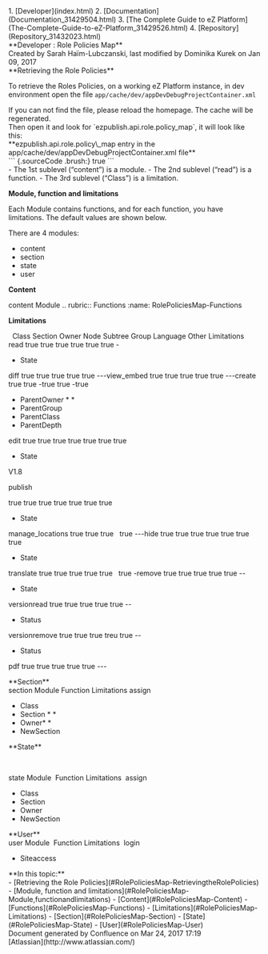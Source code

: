 <div id="page">
<div id="main" class="aui-page-panel">
<div id="main-header">
<div id="breadcrumb-section">
1.  [Developer](index.html)
2.  [Documentation](Documentation_31429504.html)
3.  [The Complete Guide to eZ
    Platform](The-Complete-Guide-to-eZ-Platform_31429526.html)
4.  [Repository](Repository_31432023.html)

</div>
**Developer : Role Policies Map**

</div>
<div id="content" class="view">
<div class="page-metadata">
Created by Sarah Haïm-Lubczanski, last modified by Dominika Kurek on Jan
09, 2017

</div>
<div id="main-content" class="wiki-content group">
<div class="contentLayout2">
<div class="columnLayout two-right-sidebar"
data-layout="two-right-sidebar">
<div class="cell normal" data-type="normal">
<div class="innerCell">
**Retrieving the Role Policies**

To retrieve the Roles Policies, on a working eZ Platform instance, in
dev environment open the file
`app/cache/dev/appDevDebugProjectContainer.xml`

<div
class="confluence-information-macro confluence-information-macro-note">
<div class="confluence-information-macro-body">
If you can not find the file, please reload the homepage. The cache will
be regenerated.

</div>
</div>
Then open it and look for `ezpublish.api.role.policy_map`, it will look
like this:

<div class="code panel pdl" style="border-width: 1px;">
<div class="codeHeader panelHeader pdl"
style="border-bottom-width: 1px;">
**ezpublish.api.role.policy\_map entry in the
app/cache/dev/appDevDebugProjectContainer.xml file**

</div>
<div class="codeContent panelContent pdl">
``` {.sourceCode .brush:}
<parameter key="ezpublish.api.role.policy_map" type="collection">
    <parameter key="content" type="collection">           
    <parameter key="read" type="collection">
    <parameter key="Class">true</parameter>
```

</div>
</div>
-   The 1st sublevel (“content”) is a module.
-   The 2nd sublevel (“read”) is a function.
-   The 3rd sublevel (“Class”) is a limitation.

**Module, function and limitations**

Each Module contains functions, and for each function, you have
limitations. The default values are shown below.

There are 4 modules:

-   content
-   section
-   state
-   user

**Content**

<div class="table-wrap">
content Module .. rubric:: Functions :name: RolePoliciesMap-Functions

**Limitations**

  Class Section Owner Node Subtree Group Language Other Limitations read
true true true true true true -

-   State

diff true true true true true ---view\_embed true true true true true
---create true true -true true -true

-   ParentOwne*r* \* \*
-   ParentGroup
-   ParentClass
-   ParentDepth

edit true true true true true true true

-   State

V1.8

publish

true true true true true true true

-   State

manage\_locations true true true   true ---hide true true true true true
true true

-   State

translate true true true true true   true -remove true true true true
true --

-   State

versionread true true true true true --

-   Status

versionremove true true true treu true --

-   Status

pdf true true true true true ---

</div>
**Section**

<div class="table-wrap">
section Module Function Limitations assign

-   Class 
-   Section \* \*
-   Owner\* \*
-   NewSection

</div>
**State**

 

<div class="table-wrap">
state Module  Function Limitations  assign

-   Class
-   Section
-   Owner
-   NewSection

</div>
**User**

<div class="table-wrap">
user Module  Function Limitations  login

-   Siteaccess

</div>
</div>
</div>
<div class="cell aside" data-type="aside">
<div class="innerCell">
**In this topic:**

<div class="toc-macro rbtoc1490375999516">
-   [Retrieving the Role
    Policies](#RolePoliciesMap-RetrievingtheRolePolicies)
-   [Module, function and
    limitations](#RolePoliciesMap-Module,functionandlimitations)
    -   [Content](#RolePoliciesMap-Content)
    -   [Functions](#RolePoliciesMap-Functions)
    -   [Limitations](#RolePoliciesMap-Limitations)
    -   [Section](#RolePoliciesMap-Section)
    -   [State](#RolePoliciesMap-State)
    -   [User](#RolePoliciesMap-User)

</div>
</div>
</div>
</div>
</div>
</div>
</div>
</div>
<div id="footer" role="contentinfo">
<div class="section footer-body">
Document generated by Confluence on Mar 24, 2017 17:19

<div id="footer-logo">
[Atlassian](http://www.atlassian.com/)

</div>
</div>
</div>
</div>

